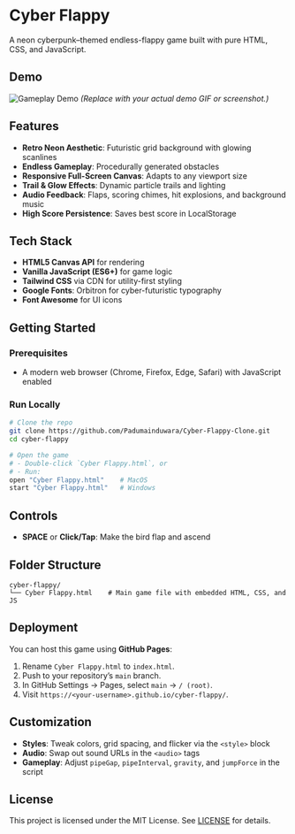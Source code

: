 # Cyber Flappy

A neon cyberpunk–themed endless-flappy game built with pure HTML, CSS, and JavaScript.

## Demo

![Gameplay Demo](screenshot.gif) *(Replace with your actual demo GIF or screenshot.)*

## Features

- **Retro Neon Aesthetic**: Futuristic grid background with glowing scanlines
- **Endless Gameplay**: Procedurally generated obstacles
- **Responsive Full-Screen Canvas**: Adapts to any viewport size
- **Trail & Glow Effects**: Dynamic particle trails and lighting
- **Audio Feedback**: Flaps, scoring chimes, hit explosions, and background music
- **High Score Persistence**: Saves best score in LocalStorage

## Tech Stack

- **HTML5 Canvas API** for rendering
- **Vanilla JavaScript (ES6+)** for game logic
- **Tailwind CSS** via CDN for utility-first styling
- **Google Fonts**: Orbitron for cyber-futuristic typography
- **Font Awesome** for UI icons

## Getting Started

### Prerequisites

- A modern web browser (Chrome, Firefox, Edge, Safari) with JavaScript enabled

### Run Locally

```bash
# Clone the repo
git clone https://github.com/Padumainduwara/Cyber-Flappy-Clone.git
cd cyber-flappy

# Open the game
# - Double-click `Cyber Flappy.html`, or
# - Run:
open "Cyber Flappy.html"    # MacOS
start "Cyber Flappy.html"   # Windows
```

## Controls

- **SPACE** or **Click/Tap**: Make the bird flap and ascend

## Folder Structure

```
cyber-flappy/
└── Cyber Flappy.html    # Main game file with embedded HTML, CSS, and JS
```

## Deployment

You can host this game using **GitHub Pages**:
1. Rename `Cyber Flappy.html` to `index.html`.
2. Push to your repository’s `main` branch.
3. In GitHub Settings → Pages, select `main` → `/ (root)`.
4. Visit `https://<your-username>.github.io/cyber-flappy/`.

## Customization

- **Styles**: Tweak colors, grid spacing, and flicker via the `<style>` block
- **Audio**: Swap out sound URLs in the `<audio>` tags
- **Gameplay**: Adjust `pipeGap`, `pipeInterval`, `gravity`, and `jumpForce` in the script

## License

This project is licensed under the MIT License. See [LICENSE](LICENSE) for details.

